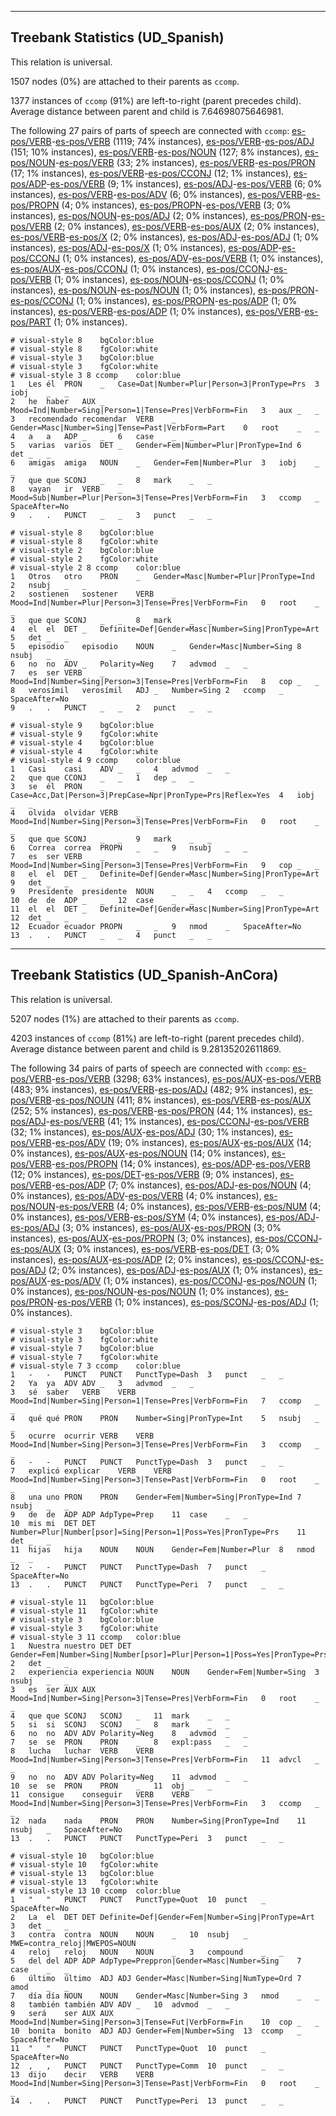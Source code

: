 

--------------------------------------------------------------------------------

## Treebank Statistics (UD_Spanish)

This relation is universal.

1507 nodes (0%) are attached to their parents as `ccomp`.

1377 instances of `ccomp` (91%) are left-to-right (parent precedes child).
Average distance between parent and child is 7.64698075646981.

The following 27 pairs of parts of speech are connected with `ccomp`: [es-pos/VERB]()-[es-pos/VERB]() (1119; 74% instances), [es-pos/VERB]()-[es-pos/ADJ]() (151; 10% instances), [es-pos/VERB]()-[es-pos/NOUN]() (127; 8% instances), [es-pos/NOUN]()-[es-pos/VERB]() (33; 2% instances), [es-pos/VERB]()-[es-pos/PRON]() (17; 1% instances), [es-pos/VERB]()-[es-pos/CCONJ]() (12; 1% instances), [es-pos/ADP]()-[es-pos/VERB]() (9; 1% instances), [es-pos/ADJ]()-[es-pos/VERB]() (6; 0% instances), [es-pos/VERB]()-[es-pos/ADV]() (6; 0% instances), [es-pos/VERB]()-[es-pos/PROPN]() (4; 0% instances), [es-pos/PROPN]()-[es-pos/VERB]() (3; 0% instances), [es-pos/NOUN]()-[es-pos/ADJ]() (2; 0% instances), [es-pos/PRON]()-[es-pos/VERB]() (2; 0% instances), [es-pos/VERB]()-[es-pos/AUX]() (2; 0% instances), [es-pos/VERB]()-[es-pos/X]() (2; 0% instances), [es-pos/ADJ]()-[es-pos/ADJ]() (1; 0% instances), [es-pos/ADJ]()-[es-pos/X]() (1; 0% instances), [es-pos/ADP]()-[es-pos/CCONJ]() (1; 0% instances), [es-pos/ADV]()-[es-pos/VERB]() (1; 0% instances), [es-pos/AUX]()-[es-pos/CCONJ]() (1; 0% instances), [es-pos/CCONJ]()-[es-pos/VERB]() (1; 0% instances), [es-pos/NOUN]()-[es-pos/CCONJ]() (1; 0% instances), [es-pos/NOUN]()-[es-pos/NOUN]() (1; 0% instances), [es-pos/PRON]()-[es-pos/CCONJ]() (1; 0% instances), [es-pos/PROPN]()-[es-pos/ADP]() (1; 0% instances), [es-pos/VERB]()-[es-pos/ADP]() (1; 0% instances), [es-pos/VERB]()-[es-pos/PART]() (1; 0% instances).


~~~ conllu
# visual-style 8	bgColor:blue
# visual-style 8	fgColor:white
# visual-style 3	bgColor:blue
# visual-style 3	fgColor:white
# visual-style 3 8 ccomp	color:blue
1	Les	él	PRON	_	Case=Dat|Number=Plur|Person=3|PronType=Prs	3	iobj	_	_
2	he	haber	AUX	_	Mood=Ind|Number=Sing|Person=1|Tense=Pres|VerbForm=Fin	3	aux	_	_
3	recomendado	recomendar	VERB	_	Gender=Masc|Number=Sing|Tense=Past|VerbForm=Part	0	root	_	_
4	a	a	ADP	_	_	6	case	_	_
5	varias	varios	DET	_	Gender=Fem|Number=Plur|PronType=Ind	6	det	_	_
6	amigas	amiga	NOUN	_	Gender=Fem|Number=Plur	3	iobj	_	_
7	que	que	SCONJ	_	_	8	mark	_	_
8	vayan	ir	VERB	_	Mood=Sub|Number=Plur|Person=3|Tense=Pres|VerbForm=Fin	3	ccomp	_	SpaceAfter=No
9	.	.	PUNCT	_	_	3	punct	_	_

~~~


~~~ conllu
# visual-style 8	bgColor:blue
# visual-style 8	fgColor:white
# visual-style 2	bgColor:blue
# visual-style 2	fgColor:white
# visual-style 2 8 ccomp	color:blue
1	Otros	otro	PRON	_	Gender=Masc|Number=Plur|PronType=Ind	2	nsubj	_	_
2	sostienen	sostener	VERB	_	Mood=Ind|Number=Plur|Person=3|Tense=Pres|VerbForm=Fin	0	root	_	_
3	que	que	SCONJ	_	_	8	mark	_	_
4	el	el	DET	_	Definite=Def|Gender=Masc|Number=Sing|PronType=Art	5	det	_	_
5	episodio	episodio	NOUN	_	Gender=Masc|Number=Sing	8	nsubj	_	_
6	no	no	ADV	_	Polarity=Neg	7	advmod	_	_
7	es	ser	VERB	_	Mood=Ind|Number=Sing|Person=3|Tense=Pres|VerbForm=Fin	8	cop	_	_
8	verosímil	verosímil	ADJ	_	Number=Sing	2	ccomp	_	SpaceAfter=No
9	.	.	PUNCT	_	_	2	punct	_	_

~~~


~~~ conllu
# visual-style 9	bgColor:blue
# visual-style 9	fgColor:white
# visual-style 4	bgColor:blue
# visual-style 4	fgColor:white
# visual-style 4 9 ccomp	color:blue
1	Casi	casi	ADV	_	_	4	advmod	_	_
2	que	que	CCONJ	_	_	1	dep	_	_
3	se	él	PRON	_	Case=Acc,Dat|Person=3|PrepCase=Npr|PronType=Prs|Reflex=Yes	4	iobj	_	_
4	olvida	olvidar	VERB	_	Mood=Ind|Number=Sing|Person=3|Tense=Pres|VerbForm=Fin	0	root	_	_
5	que	que	SCONJ	_	_	9	mark	_	_
6	Correa	correa	PROPN	_	_	9	nsubj	_	_
7	es	ser	VERB	_	Mood=Ind|Number=Sing|Person=3|Tense=Pres|VerbForm=Fin	9	cop	_	_
8	el	el	DET	_	Definite=Def|Gender=Masc|Number=Sing|PronType=Art	9	det	_	_
9	Presidente	presidente	NOUN	_	_	4	ccomp	_	_
10	de	de	ADP	_	_	12	case	_	_
11	el	el	DET	_	Definite=Def|Gender=Masc|Number=Sing|PronType=Art	12	det	_	_
12	Ecuador	ecuador	PROPN	_	_	9	nmod	_	SpaceAfter=No
13	.	.	PUNCT	_	_	4	punct	_	_

~~~




--------------------------------------------------------------------------------

## Treebank Statistics (UD_Spanish-AnCora)

This relation is universal.

5207 nodes (1%) are attached to their parents as `ccomp`.

4203 instances of `ccomp` (81%) are left-to-right (parent precedes child).
Average distance between parent and child is 9.28135202611869.

The following 34 pairs of parts of speech are connected with `ccomp`: [es-pos/VERB]()-[es-pos/VERB]() (3298; 63% instances), [es-pos/AUX]()-[es-pos/VERB]() (483; 9% instances), [es-pos/VERB]()-[es-pos/ADJ]() (482; 9% instances), [es-pos/VERB]()-[es-pos/NOUN]() (411; 8% instances), [es-pos/VERB]()-[es-pos/AUX]() (252; 5% instances), [es-pos/VERB]()-[es-pos/PRON]() (44; 1% instances), [es-pos/ADJ]()-[es-pos/VERB]() (41; 1% instances), [es-pos/CCONJ]()-[es-pos/VERB]() (32; 1% instances), [es-pos/AUX]()-[es-pos/ADJ]() (30; 1% instances), [es-pos/VERB]()-[es-pos/ADV]() (19; 0% instances), [es-pos/AUX]()-[es-pos/AUX]() (14; 0% instances), [es-pos/AUX]()-[es-pos/NOUN]() (14; 0% instances), [es-pos/VERB]()-[es-pos/PROPN]() (14; 0% instances), [es-pos/ADP]()-[es-pos/VERB]() (12; 0% instances), [es-pos/DET]()-[es-pos/VERB]() (9; 0% instances), [es-pos/VERB]()-[es-pos/ADP]() (7; 0% instances), [es-pos/ADJ]()-[es-pos/NOUN]() (4; 0% instances), [es-pos/ADV]()-[es-pos/VERB]() (4; 0% instances), [es-pos/NOUN]()-[es-pos/VERB]() (4; 0% instances), [es-pos/VERB]()-[es-pos/NUM]() (4; 0% instances), [es-pos/VERB]()-[es-pos/SYM]() (4; 0% instances), [es-pos/ADJ]()-[es-pos/ADJ]() (3; 0% instances), [es-pos/AUX]()-[es-pos/PRON]() (3; 0% instances), [es-pos/AUX]()-[es-pos/PROPN]() (3; 0% instances), [es-pos/CCONJ]()-[es-pos/AUX]() (3; 0% instances), [es-pos/VERB]()-[es-pos/DET]() (3; 0% instances), [es-pos/AUX]()-[es-pos/ADP]() (2; 0% instances), [es-pos/CCONJ]()-[es-pos/ADJ]() (2; 0% instances), [es-pos/ADJ]()-[es-pos/AUX]() (1; 0% instances), [es-pos/AUX]()-[es-pos/ADV]() (1; 0% instances), [es-pos/CCONJ]()-[es-pos/NOUN]() (1; 0% instances), [es-pos/NOUN]()-[es-pos/NOUN]() (1; 0% instances), [es-pos/PRON]()-[es-pos/VERB]() (1; 0% instances), [es-pos/SCONJ]()-[es-pos/ADJ]() (1; 0% instances).


~~~ conllu
# visual-style 3	bgColor:blue
# visual-style 3	fgColor:white
# visual-style 7	bgColor:blue
# visual-style 7	fgColor:white
# visual-style 7 3 ccomp	color:blue
1	-	-	PUNCT	PUNCT	PunctType=Dash	3	punct	_	_
2	Ya	ya	ADV	ADV	_	3	advmod	_	_
3	sé	saber	VERB	VERB	Mood=Ind|Number=Sing|Person=1|Tense=Pres|VerbForm=Fin	7	ccomp	_	_
4	qué	qué	PRON	PRON	Number=Sing|PronType=Int	5	nsubj	_	_
5	ocurre	ocurrir	VERB	VERB	Mood=Ind|Number=Sing|Person=3|Tense=Pres|VerbForm=Fin	3	ccomp	_	_
6	-	-	PUNCT	PUNCT	PunctType=Dash	3	punct	_	_
7	explicó	explicar	VERB	VERB	Mood=Ind|Number=Sing|Person=3|Tense=Past|VerbForm=Fin	0	root	_	_
8	una	uno	PRON	PRON	Gender=Fem|Number=Sing|PronType=Ind	7	nsubj	_	_
9	de	de	ADP	ADP	AdpType=Prep	11	case	_	_
10	mis	mi	DET	DET	Number=Plur|Number[psor]=Sing|Person=1|Poss=Yes|PronType=Prs	11	det	_	_
11	hijas	hija	NOUN	NOUN	Gender=Fem|Number=Plur	8	nmod	_	_
12	-	-	PUNCT	PUNCT	PunctType=Dash	7	punct	_	SpaceAfter=No
13	.	.	PUNCT	PUNCT	PunctType=Peri	7	punct	_	_

~~~


~~~ conllu
# visual-style 11	bgColor:blue
# visual-style 11	fgColor:white
# visual-style 3	bgColor:blue
# visual-style 3	fgColor:white
# visual-style 3 11 ccomp	color:blue
1	Nuestra	nuestro	DET	DET	Gender=Fem|Number=Sing|Number[psor]=Plur|Person=1|Poss=Yes|PronType=Prs	2	det	_	_
2	experiencia	experiencia	NOUN	NOUN	Gender=Fem|Number=Sing	3	nsubj	_	_
3	es	ser	AUX	AUX	Mood=Ind|Number=Sing|Person=3|Tense=Pres|VerbForm=Fin	0	root	_	_
4	que	que	SCONJ	SCONJ	_	11	mark	_	_
5	si	si	SCONJ	SCONJ	_	8	mark	_	_
6	no	no	ADV	ADV	Polarity=Neg	8	advmod	_	_
7	se	se	PRON	PRON	_	8	expl:pass	_	_
8	lucha	luchar	VERB	VERB	Mood=Ind|Number=Sing|Person=3|Tense=Pres|VerbForm=Fin	11	advcl	_	_
9	no	no	ADV	ADV	Polarity=Neg	11	advmod	_	_
10	se	se	PRON	PRON	_	11	obj	_	_
11	consigue	conseguir	VERB	VERB	Mood=Ind|Number=Sing|Person=3|Tense=Pres|VerbForm=Fin	3	ccomp	_	_
12	nada	nada	PRON	PRON	Number=Sing|PronType=Ind	11	nsubj	_	SpaceAfter=No
13	.	.	PUNCT	PUNCT	PunctType=Peri	3	punct	_	_

~~~


~~~ conllu
# visual-style 10	bgColor:blue
# visual-style 10	fgColor:white
# visual-style 13	bgColor:blue
# visual-style 13	fgColor:white
# visual-style 13 10 ccomp	color:blue
1	"	"	PUNCT	PUNCT	PunctType=Quot	10	punct	_	SpaceAfter=No
2	La	el	DET	DET	Definite=Def|Gender=Fem|Number=Sing|PronType=Art	3	det	_	_
3	contra	contra	NOUN	NOUN	_	10	nsubj	_	MWE=contra_reloj|MWEPOS=NOUN
4	reloj	reloj	NOUN	NOUN	_	3	compound	_	_
5	del	del	ADP	ADP	AdpType=Preppron|Gender=Masc|Number=Sing	7	case	_	_
6	último	último	ADJ	ADJ	Gender=Masc|Number=Sing|NumType=Ord	7	amod	_	_
7	día	día	NOUN	NOUN	Gender=Masc|Number=Sing	3	nmod	_	_
8	también	también	ADV	ADV	_	10	advmod	_	_
9	será	ser	AUX	AUX	Mood=Ind|Number=Sing|Person=3|Tense=Fut|VerbForm=Fin	10	cop	_	_
10	bonita	bonito	ADJ	ADJ	Gender=Fem|Number=Sing	13	ccomp	_	SpaceAfter=No
11	"	"	PUNCT	PUNCT	PunctType=Quot	10	punct	_	SpaceAfter=No
12	,	,	PUNCT	PUNCT	PunctType=Comm	10	punct	_	_
13	dijo	decir	VERB	VERB	Mood=Ind|Number=Sing|Person=3|Tense=Past|VerbForm=Fin	0	root	_	_
14	.	.	PUNCT	PUNCT	PunctType=Peri	13	punct	_	_

~~~


